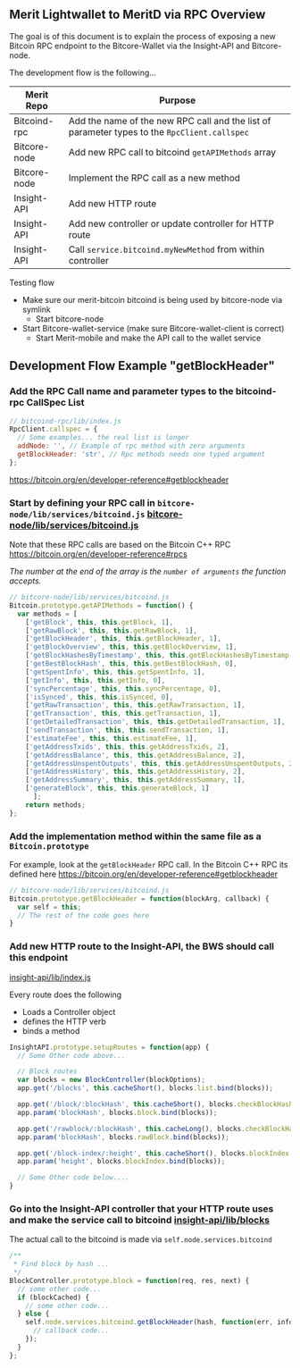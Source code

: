 ## Merit Lightwallet to MeritD via RPC Overview

The goal is of this document is to explain the process of exposing a new Bitcoin RPC 
endpoint to the Bitcore-Wallet via the Insight-API and Bitcore-node. 

The development flow is the following...

| Merit Repo   | Purpose                                                                                      |
|--------------|----------------------------------------------------------------------------------------------|
| Bitcoind-rpc | Add the name of the new RPC call and the list of parameter types to the `RpcClient.callspec` |
| Bitcore-node | Add new RPC call to bitcoind `getAPIMethods` array                                           |
| Bitcore-node | Implement the RPC call as a new method                                                       |
| Insight-API  | Add new HTTP route                                                                           |
| Insight-API  | Add new controller or update controller for HTTP route                                       |
| Insight-API  | Call `service.bitcoind.myNewMethod` from within controller                                   |

Testing flow

- Make sure our merit-bitcoin bitcoind is being used by bitcore-node via symlink
  - Start bitcore-node
- Start Bitcore-wallet-service (make sure Bitcore-wallet-client is correct)
  - Start Merit-mobile and make the API call to the wallet service

## Development Flow Example "getBlockHeader" 

### Add the RPC Call name and parameter types to the bitcoind-rpc CallSpec List

  ```javascript
  // bitcoind-rpc/lib/index.js
  RpcClient.callspec = {
    // Some examples... the real list is longer
    addNode: '', // Example of rpc method with zero arguments
    getBlockHeader: 'str', // Rpc methods needs one typed argument
  };
```

https://bitcoin.org/en/developer-reference#getblockheader

### Start by defining your RPC call in `bitcore-node/lib/services/bitcoind.js` [bitcore-node/lib/services/bitcoind.js](https://github.com/meritlabs/bitcore-node/blob/v3.1.3/lib/services/bitcoind.js)

Note that these RPC calls are based on the Bitcoin C++ RPC https://bitcoin.org/en/developer-reference#rpcs

*The number at the end of the array is the `number of arguments` the function accepts.*

```javascript
// bitcore-node/lib/services/bitcoind.js
Bitcoin.prototype.getAPIMethods = function() {
  var methods = [
    ['getBlock', this, this.getBlock, 1],
    ['getRawBlock', this, this.getRawBlock, 1],
    ['getBlockHeader', this, this.getBlockHeader, 1],
    ['getBlockOverview', this, this.getBlockOverview, 1],
    ['getBlockHashesByTimestamp', this, this.getBlockHashesByTimestamp, 2],
    ['getBestBlockHash', this, this.getBestBlockHash, 0],
    ['getSpentInfo', this, this.getSpentInfo, 1],
    ['getInfo', this, this.getInfo, 0],
    ['syncPercentage', this, this.syncPercentage, 0],
    ['isSynced', this, this.isSynced, 0],
    ['getRawTransaction', this, this.getRawTransaction, 1],
    ['getTransaction', this, this.getTransaction, 1],
    ['getDetailedTransaction', this, this.getDetailedTransaction, 1],
    ['sendTransaction', this, this.sendTransaction, 1],
    ['estimateFee', this, this.estimateFee, 1],
    ['getAddressTxids', this, this.getAddressTxids, 2],
    ['getAddressBalance', this, this.getAddressBalance, 2],
    ['getAddressUnspentOutputs', this, this.getAddressUnspentOutputs, 2],
    ['getAddressHistory', this, this.getAddressHistory, 2],
    ['getAddressSummary', this, this.getAddressSummary, 1],
    ['generateBlock', this, this.generateBlock, 1]
      ];
    return methods;
};
```

### Add the implementation method within the same file as a `Bitcoin.prototype`

For example, look at the `getBlockHeader` RPC call.
In the Bitcoin C++ RPC its defined here https://bitcoin.org/en/developer-reference#getblockheader

```javascript
// bitcore-node/lib/services/bitcoind.js
Bitcoin.prototype.getBlockHeader = function(blockArg, callback) {
  var self = this;
  // The rest of the code goes here
}
```

### Add new HTTP route to the Insight-API, the BWS should call this endpoint

[insight-api/lib/index.js](https://github.com/meritlabs/insight-api/blob/master/lib/index.js)

Every route does the following

- Loads a Controller object
- defines the HTTP verb
- binds a method

```javascript
InsightAPI.prototype.setupRoutes = function(app) {
  // Some Other code above...

  // Block routes
  var blocks = new BlockController(blockOptions);
  app.get('/blocks', this.cacheShort(), blocks.list.bind(blocks));

  app.get('/block/:blockHash', this.cacheShort(), blocks.checkBlockHash.bind(blocks), blocks.show.bind(blocks));
  app.param('blockHash', blocks.block.bind(blocks));

  app.get('/rawblock/:blockHash', this.cacheLong(), blocks.checkBlockHash.bind(blocks), blocks.showRaw.bind(blocks));
  app.param('blockHash', blocks.rawBlock.bind(blocks));

  app.get('/block-index/:height', this.cacheShort(), blocks.blockIndex.bind(blocks));
  app.param('height', blocks.blockIndex.bind(blocks));

  // Some Other code below....
}
```

### Go into the Insight-API controller that your HTTP route uses and make the service call to bitcoind [insight-api/lib/blocks](https://github.com/meritlabs/insight-api/blob/master/lib/blocks.js)

The actual call to the bitcoind is made via `self.node.services.bitcoind`

```javascript
/**
 * Find block by hash ...
 */
BlockController.prototype.block = function(req, res, next) {
  // some other code...
  if (blockCached) {
    // some other code...
  } else {
    self.node.services.bitcoind.getBlockHeader(hash, function(err, info) {
      // callback code...
    });
  }
};
```
